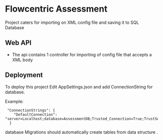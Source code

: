 # Flowcentric Assessment

Project caters for importing on XML config file and saving it to SQL Database

## Web API

 - The api contains 1 controller for importing of config file that accepts a XML body 



  
## Deployment

To deploy this project Edit AppSettings.json and add ConnectionString for database.

Example:
```Example
 "ConnectionStrings": {
    "DefaultConnection": "server=Localhost;database=AssessmentDB;Trusted_Connection=True;TrustServerCertificate=True;"
  }
```

database Migrations should automatically create tables from data structure .

